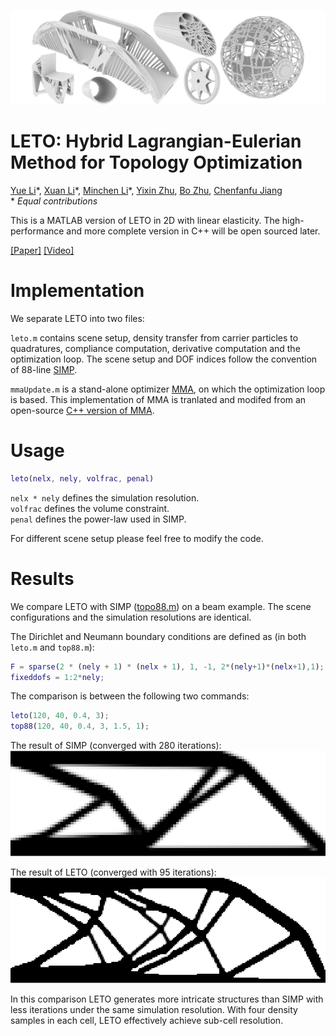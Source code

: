 ![](LETO_teaser.png)

# LETO: Hybrid Lagrangian-Eulerian Method for Topology Optimization
[Yue Li](https://liyuesolo.github.io/)\*, [Xuan Li](https://xuan-li.github.io/)\*, [Minchen Li](https://www.seas.upenn.edu/~minchenl/)\*, [Yixin Zhu](https://yzhu.io/), [Bo Zhu](https://www.dartmouth.edu/~boolzhu/), [Chenfanfu Jiang](https://www.seas.upenn.edu/~cffjiang/) <br>
\* *Equal contributions*

This is a MATLAB version of LETO in 2D with linear elasticity. The high-performance and more complete version in C++ will be open sourced later.

[[Paper]](https://arxiv.org/pdf/2003.01215.pdf)
[[Video]](https://www.youtube.com/watch?v=O43tASS9DXQ)

# Implementation
We separate LETO into two files:

```leto.m``` contains scene setup, density transfer from carrier particles to quadratures, compliance computation, derivative computation and the optimization loop. The scene setup and DOF indices follow the convention of 88-line [SIMP](http://www.topopt.mek.dtu.dk/Apps-and-software/Efficient-topology-optimization-in-MATLAB).

```mmaUpdate.m``` is a stand-alone optimizer [MMA](https://onlinelibrary.wiley.com/doi/abs/10.1002/nme.1620240207), on which the optimization loop is based. This implementation of MMA is tranlated and modifed from an open-source [C++ version of MMA](https://github.com/jdumas/mma).

# Usage
```Matlab
leto(nelx, nely, volfrac, penal)
```
```nelx * nely``` defines the simulation resolution.<br>
```volfrac``` defines the volume constraint.<br>
```penal``` defines the power-law used in SIMP.

For different scene setup please feel free to modify the code.

# Results
We compare LETO with SIMP ([topo88.m](http://www.topopt.mek.dtu.dk/-/media/Subsites/topopt/apps/dokumenter-og-filer-til-apps/top88.ashx?la=da&hash=FF50594C1E8F57D292C705978C3DCA3D7BCEA6B8)) on a beam example. The scene configurations and the simulation resolutions are identical.

The Dirichlet and Neumann boundary conditions are defined as (in both ```leto.m``` and ```top88.m```):
```Matlab
F = sparse(2 * (nely + 1) * (nelx + 1), 1, -1, 2*(nely+1)*(nelx+1),1);
fixeddofs = 1:2*nely;
```

The comparison is between the following two commands:
```Matlab
leto(120, 40, 0.4, 3);
top88(120, 40, 0.4, 3, 1.5, 1);
```

The result of SIMP (converged with 280 iterations):
![simp](results/simp.png)

The result of LETO (converged with 95 iterations):
![leto](results/leto.png)

In this comparison LETO generates more intricate structures than SIMP with less iterations under the same simulation resolution. With four density samples in each cell, LETO effectively achieve sub-cell resolution.
